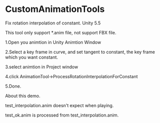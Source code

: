 # CustomAnimationTools

Fix rotation interpolation of constant.   Unity 5.5

This tool only support *.anim file, not support FBX file.


1.Open you animtion in Unity Animtion Window

2.Select a key frame in curve, and set tangent to constant, the key frame which you want constant.

3.select animtion in Project window

4.click AnimationTool->ProcessRotationInterpolationForConstant

5.Done.



About this demo.


test_interpolation.anim doesn't expect when playing.

test_ok.anim is processed from test_interpolation.anim.
